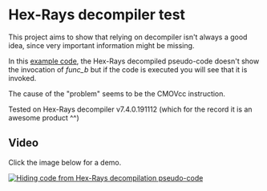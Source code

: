 # Hex-Rays decompiler test

This project aims to show that relying on decompiler isn't always a good idea, since very important information might be missing.

In this <a href="https://github.com/enkomio/Misc/tree/master/Hex-Rays/main.asm">example code</a>, the Hex-Rays decompiled pseudo-code doesn't show the invocation of <i>func_b</i> but if the code is executed you will see that it is invoked.

The cause of the "problem" seems to be the CMOVcc instruction.

Tested on Hex-Rays decompiler v7.4.0.191112 (which for the record it is an awesome product ^^)

## Video

Click the image below for a demo.

[![Hiding code from Hex-Rays decompilation pseudo-code](http://i3.ytimg.com/vi/LzDaOTOJkVU/hqdefault.jpg)](https://www.youtube.com/watch?v=LzDaOTOJkVU)
